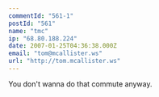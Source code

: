 ```yaml
---
commentId: "561-1"
postId: "561"
name: "tmc"
ip: "68.80.188.224"
date: 2007-01-25T04:36:38.000Z
email: "tom@mcallister.ws"
url: "http://tom.mcallister.ws"
---
```

<p>You don't wanna do that commute anyway.</p>